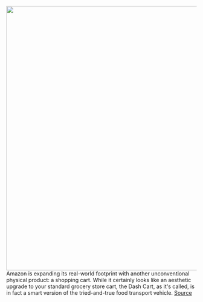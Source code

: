 <img src='https://cdn.vox-cdn.com/thumbor/4CmuQJymp7S1XD7ZQRaJdj-KaO8=/0x0:8510x5674/1200x800/filters:focal(3575x2157:4935x3517)/cdn.vox-cdn.com/uploads/chorus_image/image/67053964/DashLane.0.jpg' width='700px' /><br/>
Amazon is expanding its real-world footprint with another unconventional physical product: a shopping cart. While it certainly looks like an aesthetic upgrade to your standard grocery store cart, the Dash Cart, as it's called, is in fact a smart version of the tried-and-true food transport vehicle.
<a href='https://www.theverge.com/2020/7/14/21323421/amazon-dash-cart-smart-grocery-shopping-woodland-hills-store-cashierless'> Source <a/>